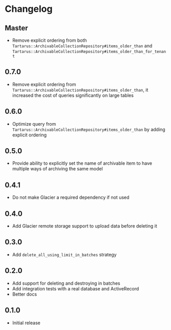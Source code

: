 # Changelog

## Master

- Remove explicit ordering from both `Tartarus::ArchivableCollectionRepository#items_older_than` and `Tartarus::ArchivableCollectionRepository#items_older_than_for_tenant`

## 0.7.0

- Remove explicit ordering from `Tartarus::ArchivableCollectionRepository#items_older_than`, it increased the cost of queries significantly on large tables

## 0.6.0

- Optimize query from `Tartarus::ArchivableCollectionRepository#items_older_than` by adding explicit ordering

## 0.5.0

- Provide ability to explicitly set the name of archivable item to have multiple ways of archiving the same model

## 0.4.1

- Do not make Glacier a required dependency if not used

## 0.4.0

- Add Glacier remote storage support to upload data before deleting it

## 0.3.0

- Add `delete_all_using_limit_in_batches` strategy

## 0.2.0
- Add support for deleting and destroying in batches
- Add integration tests with a real database and ActiveRecord
- Better docs

## 0.1.0
- Initial release
